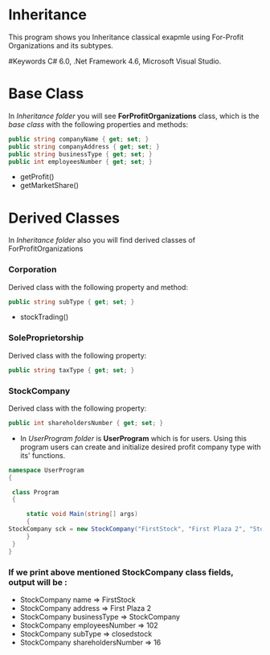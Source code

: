 # Inheritance

This program shows you Inheritance classical exapmle using For-Profit Organizations and its subtypes.

#Keywords
C# 6.0, .Net Framework 4.6, Microsoft Visual Studio.

# Base Class
In *Inheritance folder* you will see **ForProfitOrganizations** class, which is the *base class* with the following properties and methods:

```C#
public string companyName { get; set; }
public string companyAddress { get; set; }
public string businessType { get; set; }
public int employeesNumber { get; set; }
```
- getProfit() 
- getMarketShare()

# Derived Classes

In *Inheritance folder* also you will find derived classes of ForProfitOrganizations
### Corporation
Derived class with the following property and method:
```C#
public string subType { get; set; }
```
- stockTrading()

### SoleProprietorship
Derived class with the following property:
```C#
public string taxType { get; set; }
```

### StockCompany
Derived class with the following property:
```C#
public int shareholdersNumber { get; set; }
```

- In *UserProgram folder* is **UserProgram** which is for users. Using this program users can create and initialize desired profit company type with its' functions. 

```C#
namespace UserProgram
{

 class Program
 {

     static void Main(string[] args)
     {
StockCompany sck = new StockCompany("FirstStock", "First Plaza 2", "StockCompany", 102, ForProfitOrganizations.subType.closedstock, 16);
     }
 }
}
```

### If we print above mentioned StockCompany class fields, output will be :
- StockCompany name               => FirstStock
- StockCompany address            => First Plaza 2
- StockCompany businessType       => StockCompany
- StockCompany employeesNumber    => 102
- StockCompany subType            => closedstock
- StockCompany shareholdersNumber => 16
